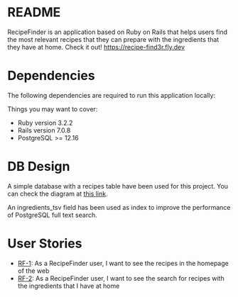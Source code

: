 # README

RecipeFinder is an application based on Ruby on Rails that helps users find the most relevant recipes that they can prepare with the ingredients that they have at home. Check it out! https://recipe-find3r.fly.dev

# Dependencies
The following dependencies are required to run this application locally:

Things you may want to cover:

* Ruby version 3.2.2
* Rails version 7.0.8
* PostgreSQL >= 12.16

# DB Design
A simple database with a recipes table have been used for this project.
You can check the diagram at [this link](https://dbdiagram.io/d/recipes-db-650473db02bd1c4a5ea7ab14).

An ingredients_tsv field has been used as index to improve the performance of PostgreSQL full text search.
# User Stories
- [RF-1](./user-stories/RF-1.md): As a RecipeFinder user, I want to see the recipes in the homepage of the web
- [RF-2](./user-stories/RF-2.md): As a RecipeFinder user, I want to see the search for recipes with the ingredients that I have at home